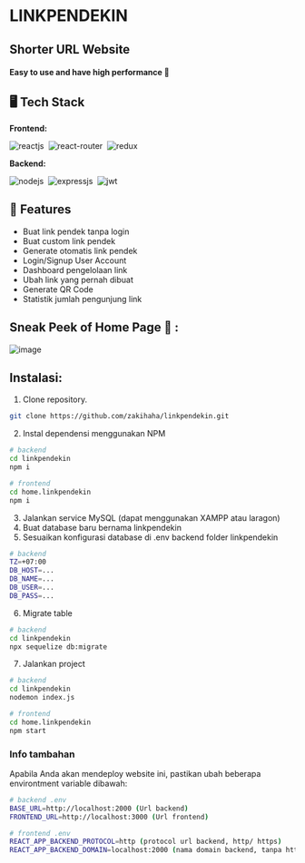 # LINKPENDEKIN
## Shorter URL Website
#### Easy to use and have high performance 🚀


## 🖥️ Tech Stack
**Frontend:**

![reactjs](https://img.shields.io/badge/React-20232A?style=for-the-badge&logo=react&logoColor=61DAFB)&nbsp;
![react-router](https://img.shields.io/badge/React_Router-CA4245?style=for-the-badge&logo=react-router&logoColor=white)&nbsp;
![redux](https://img.shields.io/badge/Redux-593D88?style=for-the-badge&logo=redux&logoColor=white)&nbsp;

**Backend:**

![nodejs](https://img.shields.io/badge/Node.js-43853D?style=for-the-badge&logo=node.js&logoColor=white)&nbsp;
![expressjs](https://img.shields.io/badge/Express.js-000000?style=for-the-badge&logo=express&logoColor=white)&nbsp;
![jwt](	https://img.shields.io/badge/JWT-000000?style=for-the-badge&logo=JSON%20web%20tokens&logoColor=white)&nbsp;


## 🎊 Features
- Buat link pendek tanpa login
- Buat custom link pendek
- Generate otomatis link pendek
- Login/Signup User Account
- Dashboard pengelolaan link
- Ubah link yang pernah dibuat
- Generate QR Code
- Statistik jumlah pengunjung link

## Sneak Peek of Home Page 🙈 :
![image](https://user-images.githubusercontent.com/49114801/195119434-7fd31256-4240-4b66-a389-ccf43a381612.png)


## Instalasi:
1. Clone repository.
```sh
git clone https://github.com/zakihaha/linkpendekin.git
```

2. Instal dependensi menggunakan NPM
```sh
# backend
cd linkpendekin
npm i

# frontend
cd home.linkpendekin
npm i
```

3. Jalankan service MySQL (dapat menggunakan XAMPP atau laragon)
4. Buat database baru bernama linkpendekin
5. Sesuaikan konfigurasi database di .env backend folder linkpendekin
```sh
# backend
TZ=+07:00
DB_HOST=...
DB_NAME=...
DB_USER=...
DB_PASS=...
```

6. Migrate table
```sh
# backend
cd linkpendekin
npx sequelize db:migrate
```

7. Jalankan project
```sh
# backend
cd linkpendekin
nodemon index.js

# frontend
cd home.linkpendekin
npm start
```

### Info tambahan
Apabila Anda akan mendeploy website ini, pastikan ubah beberapa environtment variable dibawah:
```sh
# backend .env
BASE_URL=http://localhost:2000 (Url backend)
FRONTEND_URL=http://localhost:3000 (Url frontend)

# frontend .env
REACT_APP_BACKEND_PROTOCOL=http (protocol url backend, http/ https)
REACT_APP_BACKEND_DOMAIN=localhost:2000 (nama domain backend, tanpa http/ https)
```
